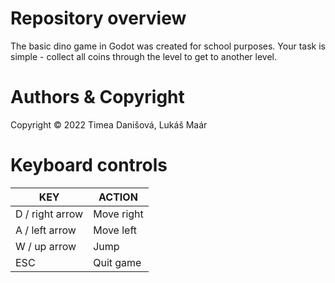 # Repository overview
The basic dino game in Godot was created for school purposes. Your task is simple - collect all coins through the level to get to another level. 

# Authors & Copyright
Copyright © 2022 Timea Danišová, Lukáš Maár

# Keyboard controls 
| KEY  | ACTION |
| ------------- | ------------- |
| D / right arrow | Move right  |
| A / left arrow | Move left  |
| W / up arrow | Jump  |
| ESC | Quit game  |
